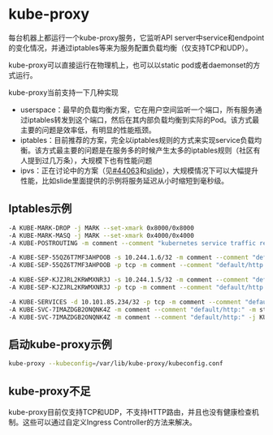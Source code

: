 # kube-proxy

每台机器上都运行一个kube-proxy服务，它监听API server中service和endpoint的变化情况，并通过iptables等来为服务配置负载均衡（仅支持TCP和UDP）。

kube-proxy可以直接运行在物理机上，也可以以static pod或者daemonset的方式运行。

kube-proxy当前支持一下几种实现

- userspace：最早的负载均衡方案，它在用户空间监听一个端口，所有服务通过iptables转发到这个端口，然后在其内部负载均衡到实际的Pod。该方式最主要的问题是效率低，有明显的性能瓶颈。
- iptables：目前推荐的方案，完全以iptables规则的方式来实现service负载均衡。该方式最主要的问题是在服务多的时候产生太多的iptables规则（社区有人提到过几万条），大规模下也有性能问题
- ipvs：正在讨论中的方案（见[#44063](https://github.com/kubernetes/kubernetes/issues/44063)和[slide](https://docs.google.com/presentation/d/1BaIAywY2qqeHtyGZtlyAp89JIZs59MZLKcFLxKE6LyM/edit)），大规模情况下可以大幅提升性能，比如slide里面提供的示例将服务延迟从小时缩短到毫秒级。

## Iptables示例

```sh
-A KUBE-MARK-DROP -j MARK --set-xmark 0x8000/0x8000
-A KUBE-MARK-MASQ -j MARK --set-xmark 0x4000/0x4000
-A KUBE-POSTROUTING -m comment --comment "kubernetes service traffic requiring SNAT" -m mark --mark 0x4000/0x4000 -j MASQUERADE

-A KUBE-SEP-55QZ6T7MF3AHPOOB -s 10.244.1.6/32 -m comment --comment "default/http:" -j KUBE-MARK-MASQ
-A KUBE-SEP-55QZ6T7MF3AHPOOB -p tcp -m comment --comment "default/http:" -m tcp -j DNAT --to-destination 10.244.1.6:80

-A KUBE-SEP-KJZJRL2KRWMXNR3J -s 10.244.1.5/32 -m comment --comment "default/http:" -j KUBE-MARK-MASQ
-A KUBE-SEP-KJZJRL2KRWMXNR3J -p tcp -m comment --comment "default/http:" -m tcp -j DNAT --to-destination 10.244.1.5:80

-A KUBE-SERVICES -d 10.101.85.234/32 -p tcp -m comment --comment "default/http: cluster IP" -m tcp --dport 80 -j KUBE-SVC-7IMAZDGB2ONQNK4Z
-A KUBE-SVC-7IMAZDGB2ONQNK4Z -m comment --comment "default/http:" -m statistic --mode random --probability 0.50000000000 -j KUBE-SEP-KJZJRL2KRWMXNR3J
-A KUBE-SVC-7IMAZDGB2ONQNK4Z -m comment --comment "default/http:" -j KUBE-SEP-55QZ6T7MF3AHPOOB
```

## 启动kube-proxy示例

```sh
kube-proxy --kubeconfig=/var/lib/kube-proxy/kubeconfig.conf
```

## kube-proxy不足

kube-proxy目前仅支持TCP和UDP，不支持HTTP路由，并且也没有健康检查机制。这些可以通过自定义Ingress Controller的方法来解决。


